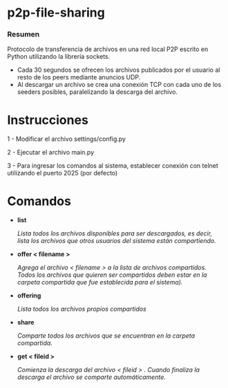 # p2p-file-sharing

### Resumen
Protocolo de transferencia de archivos en una red local P2P escrito en Python utilizando la librería sockets.

- Cada 30 segundos se ofrecen los archivos publicados por el usuario al resto de los peers mediante anuncios UDP.
- Al descargar un archivo se crea una conexión TCP con cada uno de los seeders posibles, paralelizando la descarga del archivo.

# Instrucciones

1 - Modificar el archivo  settings/config.py

2 - Ejecutar el archivo main.py

3 - Para ingresar los comandos al sistema, establecer conexión con telnet utilizando el puerto 2025 (por defecto)


# Comandos
- **list**

  *Lista todos los archivos disponibles para ser descargados, es decir,*
  *lista los archivos que otros usuarios del sistema están compartiendo.*

- **offer < filename >**

  *Agrega el archivo < filename > a la lista de archivos compartidos.*
  *Todos los archivos que quieren ser compartidos deben estar en la*
  *carpeta compartida que fue establecida para el sistema).*

- **offering**

  *Lista todos los archivos propios compartidos*

- **share**

  *Comparte todos los archivos que se encuentran en la carpeta*
  *compartida.*

- **get < fileid >**

  *Comienza la descarga del archivo < fileid > . Cuando finaliza la*
  *descarga el archivo se comparte automáticamente.*
